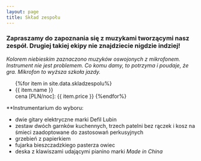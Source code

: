 ```yaml
---
layout: page
title: Skład zespołu
---
```

### Zapraszamy do zapoznania się z muzykami tworzącymi nasz zespół. Drugiej takiej ekipy nie znajdziecie nigdzie indziej!

*Kolorem niebieskim zaznaczono muzyków oswojonych z mikrofonem. Instrument nie jest problemem.  Co komu damy, to potrzyma i poudaje, że gra. Mikrofon to wyższa szkoła jazdy.*

<ul>
{%for item in site.data.skladzespolu%}
  <li style="{% if item.isSinger %}color: blue {% endif %}">
    {{ item.name }}
  </li>
	cena [PLN/noc]: {{ item.price }}
{%endfor%}
</ul>

**Instrumentarium do wyboru: 
+ dwie gitary elektryczne marki Defil Lubin
+ zestaw dwóch garnków kuchennych, trzech patelni bez rączek i kosz na śmieci zaadoptowane do zastosowań perkusyjnych
+ grzebień z papierkiem
+ fujarka bieszczadzkiego pasterza owiec
+ deska z klawiszami udającymi pianino marki *Made in China*

